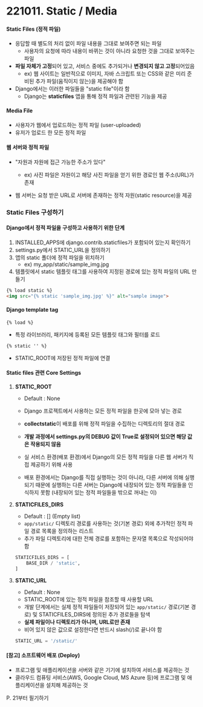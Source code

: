 # 221011. Static / Media



#### Static Files (정적 파일)

- 응답할 때 별도의 처리 없이 파일 내용을 그대로 보여주면 되는 파일
  - 사용자의 요청에 따라 내용이 바뀌는 것이 아니라 요청한 것을 그대로 보여주는 파일
- **파일 자체가 고정**되어 있고, 서비스 중에도 추가되거나 **변경되지 않고 고정**되어있음
  - ex) 웹 사이트는 일반적으로 이미지, 자바 스크립트 또는 CSS와 같은 미리 준비된 추가 파일(움직이지 않는)을 제공해야 함
- Django에서는 이러한 파일들을 "static file"이라 함
  - Django는 **staticfiles** 앱을 통해 정적 파일과 관련된 기능을 제공



#### Media File

- 사용자가 웹에서 업로드하는 정적 파일 (user-uploaded)
- 유저가 업로드 한 모든 정적 파일



#### 웹 서버와 정적 파일

- "자원과 자원에 접근 가능한 주소가 있다"
  - ex) 사진 파일은 자원이고 해당 사진 파일을 얻기 위한 경로인 웹 주소(URL)가 존재

- 웹 서버는 요청 받은 URL로 서버에 존재하는 정적 자원(static resource)을 제공



### Static Files 구성하기

#### Django에서 정적 파일을 구성하고 사용하기 위한 단계

1. INSTALLED_APPS에 django.contrib.staticfiles가 포함되어 있는지 확인하기
2. settings.py에서 STATIC_URL을 정의하기
3. 앱의 static 폴더에 정적 파일을 위치하기
   - ex) my_app/static/sample_img.jpg
4. 템플릿에서 static 템플릿 태그를 사용하여 지정된 경로에 있는 정적 파일의 URL 만들기

```html
{% load static %}
<img src="{% static 'sample_img.jpg' %}" alt="sample image">
```



#### Django template tag

`{% load %}`

- 특정 라이브러리, 패키지에 등록된 모든 템플릿 태그와 필터를 로드

`{% static '' %}`

- STATIC_ROOT에 저장된 정적 파일에 연결



#### Static files 관련 Core Settings

1. **STATIC_ROOT**

   - Default : None

   - Django 프로젝트에서 사용하는 모든 정적 파일을 한곳에 모아 넣는 경로

   - **collectstatic**이 배포를 위해 정적 파일을 수집하는 디렉토리의 절대 경로

   - **개발 과정에서 settings.py의 DEBUG 값이 True로 설정되어 있으면 해당 값은 작용되지 않음**

   - 실 서비스 환경(배포 환경)에서 Django의 모든 정적 파일을 다른 웹 서버가 직접 제공하기 위해 사용

   - 배포 환경에서는 Django를 직접 실행하는 것이 아니라, 다른 서버에 의해 실행되기 때문에 실행하는 다른 서버는 Django에 내장되어 있는 정적 파일들을 인식하지 못함
     (내장되어 있는 정적 파일들을 밖으로 꺼내는 이)

     

2. **STATICFILES_DIRS**

   - Default : [] (Empty list)
   - `app/static/` 디렉토리 경로를 사용하는 것(기본 경로) 외에 추가적인 정적 파일 경로 목록을 정의하는 리스트
   - 추가 파일 디렉토리에 대한 전체 경로를 포함하는 문자열 목록으로 작성되어야 함

   ```python
   STATICFILES_DIRS = [
       BASE_DIR / 'static',
   ]
   ```

   

3. **STATIC_URL**

   - Default : None
   - STATIC_ROOT에 있는 정적 파일을 참조할 때 사용할 URL
   - 개발 단계에서는 실제 정적 파일들이 저장되어 있는 `app/static/` 경로(기본 경로) 및 STATICFILES_DIRS에 정의된 추가 경로들을 탐색
   - **실제 파일이나 디렉토리가 아니며, URL로만 존재**
   - 비어 있지 않은 값으로 설정한다면 반드시 slash(/)로 끝나야 함

   ```python
   STATIC_URL = '/static/'
   ```



#### [참고] 소프트웨어 배포 (Deploy)

- 프로그램 및 애플리케이션을 서버와 같은 기기에 설치하여 서비스를 제공하는 것
- 클라우드 컴퓨팅 서비스(AWS, Google Cloud, MS Azure 등)에 프로그램 및 애플리케이션을 설치해 제공하는 것



P. 21부터 필기하기